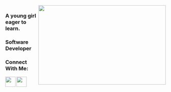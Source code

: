 <img src="https://media.giphy.com/media/WoD6JZnwap6s8/giphy.gif" align="right" width="400" height="250">

### A young girl eager to learn.

### Software Developer

### Connect With Me:

[<img height="32" width="32" src="https://unpkg.com/simple-icons@v7/icons/linkedin.svg" align="left" /> ][linkedin]

[<img height="32" width="32" src="https://unpkg.com/simple-icons@v7/icons/gmail.svg" align="left" /> ][gmail]

<br>
<br>

[linkedin]: https://www.linkedin.com/in/selin-y%C4%B1lmaz-9b03581a5/
[gmail]: selinyilmazbusiness@gmail.com
